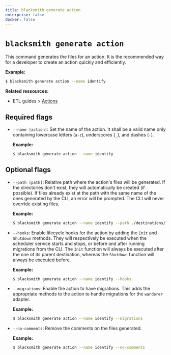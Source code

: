 ```yaml
---
title: blacksmith generate action
enterprise: false
docker: false
---
```


# `blacksmith generate action`

This command generates the files for an action. It is the recommended way for a
developer to create an action quickly and efficiently.

**Example:**
```bash
$ blacksmith generate action --name identify

```

**Related ressources:**
- ETL guides >
  [Actions](/blacksmith/guides/load/actions)

## Required flags

- `--name [action]`: Set the name of the action. It shall be a valid name only
  containing lowercase letters (`a-z`), underscores (`_`), and dashes (`-`).

  **Example:**
  ```bash
  $ blacksmith generate action --name identify

  ```

## Optional flags

- `--path [path]`: Relative path where the action's files will be generated. If
  the directories don't exist, they will automatically be created (if possible).
  If files already exist at the path with the same name of the ones generated by
  the CLI, an error will be prompted. The CLI will never override existing files.

  **Example:**
  ```bash
  $ blacksmith generate action --name identify --path ./destinations/crm

  ```

- `--hooks`: Enable lifecycle hooks for the action by adding the `Init` and
  `Shutdown` methods. They will respectively be executed when the scheduler service
  starts and stops, or before and after running migrations from the CLI. The `Init`
  function will always be executed after the one of its parent destination, whereas
  the `Shutdown` function will always be executed before.

  **Example:**
  ```bash
  $ blacksmith generate action --name identify --hooks

  ```

- `--migrations`: Enable the action to have migrations. This adds the appropriate
  methods to the action to handle migrations for the `wanderer` adapter.

  **Example:**
  ```bash
  $ blacksmith generate action --name identify --migrations

  ```

- `--no-comments`: Remove the comments on the files generated.

  **Example:**
  ```bash
  $ blacksmith generate action --name identify --no-comments

  ```
